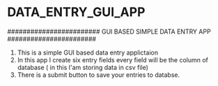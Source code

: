 # DATA_ENTRY_GUI_APP
######################## GUI BASED SIMPLE DATA ENTRY APP #######################   

1) This is a simple GUI based data entry applictaion 
2) In this app I create six entry fields every field will be the column of database ( in this I'am storing data in csv file) 
3) There is a submit button to save your entries to databse. 
